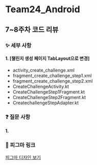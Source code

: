 # Team24_Android

## 7~8주차 코드 리뷰

### ✨ 세부 사항

#### 1. [챌린지 생성 페이지 TabLayout으로 변경]
- activity_create_challenge.xml
- fragment_create_challenge_step1.xml
- fragment_create_challenge_step2.xml
- CreateChallengeActivity.kt
- CreateChallengeStep1Fragment.kt
- CreateChallengeStep2Fragment.kt
- CreatechallengeStepAdapter.kt

### ❓ 질문 사항

#### 1.

### 🔗 피그마 링크
[피그마 디자인 보기](https://www.figma.com/design/t14LOydaYTHOitC2Q7bwMf/%EC%8B%A4%EC%8B%9C%EA%B0%84%EC%B1%8C%EB%A6%B0%EC%A7%80?node-id=0-1&t=sfSd5mXgkwwuwp4c-1)